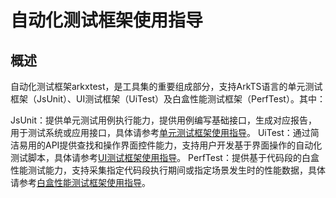 # 自动化测试框架使用指导 

<!--Kit: Test Kit-->
<!--Subsystem: Test-->
<!--Owner: @inter515-->
<!--Designer: @inter515-->
<!--Tester: @laonie666-->
<!--Adviser: @Brilliantry_Rui-->

## 概述

自动化测试框架arkxtest，是工具集的重要组成部分，支持ArkTS语言的单元测试框架（JsUnit）、UI测试框架（UiTest）及白盒性能测试框架（PerfTest）。其中：

JsUnit：提供单元测试用例执行能力，提供用例编写基础接口，生成对应报告，用于测试系统或应用接口，具体请参考[单元测试框架使用指导](jsunit-guidelines.md)。
UiTest：通过简洁易用的API提供查找和操作界面控件能力，支持用户开发基于界面操作的自动化测试脚本，具体请参考[UI测试框架使用指导](uitest-guidelines.md)。
PerfTest：提供基于代码段的白盒性能测试能力，支持采集指定代码段执行期间或指定场景发生时的性能数据，具体请参考[白盒性能测试框架使用指导](perftest-guidelines.md)。